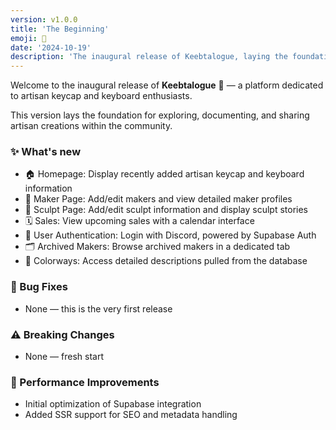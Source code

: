 ```yaml
---
version: v1.0.0
title: 'The Beginning'
emoji: 🌱
date: '2024-10-19'
description: 'The inaugural release of Keebtalogue, laying the foundation for artisan keycap exploration with makers, sculpts, colorways, and sales tracking.'
---
```


<!-- ## v1.0.0 - The Beginning 🌱 (2024-10-19) -->

Welcome to the inaugural release of **Keebtalogue** 🎉 — a platform dedicated to artisan keycap and keyboard enthusiasts.

This version lays the foundation for exploring, documenting, and sharing artisan creations within the community.

### ✨ What's new

- 🏠 Homepage: Display recently added artisan keycap and keyboard information
- 👤 Maker Page: Add/edit makers and view detailed maker profiles
- 🎨 Sculpt Page: Add/edit sculpt information and display sculpt stories
- 🗓️ Sales: View upcoming sales with a calendar interface
- 🔑 User Authentication: Login with Discord, powered by Supabase Auth
- 🗂️ Archived Makers: Browse archived makers in a dedicated tab
- 🌈 Colorways: Access detailed descriptions pulled from the database

### 🐛 Bug Fixes

- None — this is the very first release

### ⚠️ Breaking Changes

- None — fresh start

### 🚀 Performance Improvements

- Initial optimization of Supabase integration
- Added SSR support for SEO and metadata handling
